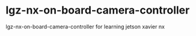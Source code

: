 # lgz-nx-on-board-camera-controller
lgz-nx-on-board-camera-controller for learning jetson xavier nx
